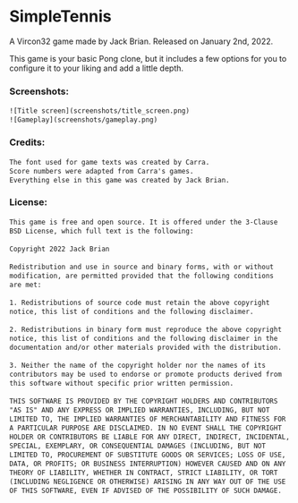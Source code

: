 # SimpleTennis
A Vircon32 game made by Jack Brian.
Released on January 2nd, 2022.

This game is your basic Pong clone, but it includes a few options for you to configure it to your liking and add a little depth.

###  Screenshots:

    ![Title screen](screenshots/title_screen.png)
    ![Gameplay](screenshots/gameplay.png)
  
###  Credits:

    The font used for game texts was created by Carra.
    Score numbers were adapted from Carra's games.
    Everything else in this game was created by Jack Brian.

###  License:

    This game is free and open source. It is offered under the 3-Clause
    BSD License, which full text is the following:
    
    Copyright 2022 Jack Brian
    
    Redistribution and use in source and binary forms, with or without
    modification, are permitted provided that the following conditions
    are met:
    
    1. Redistributions of source code must retain the above copyright
    notice, this list of conditions and the following disclaimer.
    
    2. Redistributions in binary form must reproduce the above copyright
    notice, this list of conditions and the following disclaimer in the
    documentation and/or other materials provided with the distribution.
    
    3. Neither the name of the copyright holder nor the names of its
    contributors may be used to endorse or promote products derived from
    this software without specific prior written permission.
    
    THIS SOFTWARE IS PROVIDED BY THE COPYRIGHT HOLDERS AND CONTRIBUTORS
    "AS IS" AND ANY EXPRESS OR IMPLIED WARRANTIES, INCLUDING, BUT NOT
    LIMITED TO, THE IMPLIED WARRANTIES OF MERCHANTABILITY AND FITNESS FOR
    A PARTICULAR PURPOSE ARE DISCLAIMED. IN NO EVENT SHALL THE COPYRIGHT
    HOLDER OR CONTRIBUTORS BE LIABLE FOR ANY DIRECT, INDIRECT, INCIDENTAL,
    SPECIAL, EXEMPLARY, OR CONSEQUENTIAL DAMAGES (INCLUDING, BUT NOT
    LIMITED TO, PROCUREMENT OF SUBSTITUTE GOODS OR SERVICES; LOSS OF USE,
    DATA, OR PROFITS; OR BUSINESS INTERRUPTION) HOWEVER CAUSED AND ON ANY
    THEORY OF LIABILITY, WHETHER IN CONTRACT, STRICT LIABILITY, OR TORT
    (INCLUDING NEGLIGENCE OR OTHERWISE) ARISING IN ANY WAY OUT OF THE USE
    OF THIS SOFTWARE, EVEN IF ADVISED OF THE POSSIBILITY OF SUCH DAMAGE.
